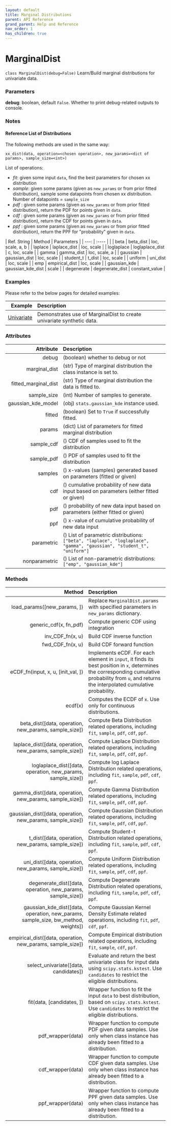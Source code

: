 ```yaml
---
layout: default
title: Marginal Distributions
parent: API Reference
grand_parent: Help and Reference
nav_order: 1
has_children: true
---
```


# MarginalDist

`class MarginalDist(debug=False)`
Learn/Build marginal distributions for univariate data.

### Parameters

**debug**: boolean, default `False`. Whether to print debug-related outputs to console.

### Notes

#### Reference List of Distributions

The following methods are used in the same way:
```
xx_dist(data, operation=<chosen operation>, new_params=<dict of params>, sample_size=<int>)
```

List of operations:
* *fit*: given some input `data`, find the best parameters for chosen xx distribution
* *sample*: given some params (given as `new_params` or from prior fitted distribution), sample some datapoints from chosen xx distribution. Number of datapoints = `sample_size`
* *pdf* : given some params (given as `new_params` or from prior fitted distribution), return the PDF for points given in `data`.
* *cdf* : given some params (given as `new_params` or from prior fitted distribution), return the CDF for points given in `data`.
* *ppf* : given some params (given as `new_params` or from prior fitted distribution), return the PPF for "probability" given in `data`.


| Ref. String         | Method | Parameters |
| ---:              |    :----   | |
| beta | beta_dist | loc, scale, a, b |
| laplace | laplace_dist | loc, scale |
| loglaplace | loglaplace_dist | c, loc, scale |
| gamma | gamma_dist | loc, scale, a |
| gaussian | gaussian_dist | loc, scale |
| student_t | t_dist | loc, scale |
| uniform | uni_dist | loc, scale |
| emp | empirical_dist | loc, scale |
| gaussian_kde | gaussian_kde_dist | scale |
| degenerate | degenerate_dist | constant_value |


### Examples
Please refer to the below pages for detailed examples:

| Example         | Description | 
| ---:              |    :----   |
| [Univariate](../../../gettingStarted/examples/Univariate) | Demonstrates use of MarginalDist to create univariate synthetic data. |

### Attributes

| Attribute         | Description | 
| ---:              |    :----   |
| debug | (boolean) whether to debug or not  |
| marginal_dist | (str) Type of marginal distribution the class instance is set to.  |
| fitted_marginal_dist | (str) Type of marginal distribution the data is fitted to.  |
| sample_size | (int) Number of samples to generate.   |
| gaussian_kde_model | (obj) `stats.gaussian_kde` instance used.   |
| fitted | (boolean) Set to `True` if successfully fitted.  |
| params | (dict) List of parameters for fitted marginal distribution   |
| sample_cdf | () CDF of samples used to fit the distribution   |
| sample_pdf | () PDF of samples used to fit the distribution  |
| samples | ()  x-values (samples) generated based on parameters (fitted or given) |
| cdf | ()  cumulative probability of new data input based on parameters (either fitted or given) |
| pdf | ()  probability of new data input based on parameters (either fitted or given) |
| ppf | ()  x-value of cumulative probability of new data input |
| parametric | ()  List of parametric distributions: `["beta", "laplace", "loglaplace", "gamma", "gaussian", "student_t", "uniform"]` |
| nonparametric | ()  List of non-parametric distributions: `["emp", "gaussian_kde"]` |

### Methods

| Method         | Description | 
| ---:              |    :----   |
| load_params([new_params, ]) | Replace `MarginalDist.params` with specified parameters in `new_params` dictionary. |
| generic_cdf(x, fn_pdf) | Compute generic CDF using integration |
| inv_CDF_fn(x, u) | Build CDF inverse function |
| fwd_CDF_fn(x, u) | Build CDF forward function |
| eCDF_fn(input, x, u, [init_val, ]) | Implements eCDF. For each element in `input`, it finds its best position in `x`, determines the corresponding cumulative probability from `u`, and returns the interpolated cumulative probability. |
| ecdf(x) | Computes the ECDF of `x`. Use only for continuous distributions. |
| beta_dist([data, operation, new_params, sample_size]) | Compute Beta Distribution related operations, including `fit`, `sample`, `pdf`, `cdf`, `ppf`. |
| laplace_dist([data, operation, new_params, sample_size]) | Compute Laplace Distribution related operations, including `fit`, `sample`, `pdf`, `cdf`, `ppf`. |
| loglaplace_dist([data, operation, new_params, sample_size]) | Compute log Laplace Distribution related operations, including `fit`, `sample`, `pdf`, `cdf`, `ppf`. |
| gamma_dist([data, operation, new_params, sample_size]) | Compute Gamma Distribution related operations, including `fit`, `sample`, `pdf`, `cdf`, `ppf`. |
| gaussian_dist([data, operation, new_params, sample_size]) | Compute Gaussian Distribution related operations, including `fit`, `sample`, `pdf`, `cdf`, `ppf`. |
| t_dist([data, operation, new_params, sample_size]) | Compute Student-t Distribution related operations, including `fit`, `sample`, `pdf`, `cdf`, `ppf`. |
| uni_dist([data, operation, new_params, sample_size]) | Compute Uniform Distribution related operations, including `fit`, `sample`, `pdf`, `cdf`, `ppf`. |
| degenerate_dist([data, operation, new_params, sample_size]) | Compute Degenerate Distribution related operations, including `fit`, `sample`, `pdf`, `cdf`, `ppf`. |
| gaussian_kde_dist([data, operation, new_params, sample_size, bw_method, weights]) | Compute Gaussian Kernel Density Estimate related operations, including `fit`, `pdf`, `cdf`, `ppf`. |
| empirical_dist([data, operation, new_params, sample_size]) | Compute Empirical distribution related operations, including `fit`, `sample`, `cdf`, `ppf`. |
| select_univariate([data, candidates]) | Evaluate and return the best univariate class for input data using `scipy.stats.kstest`. Use `candidates` to restrict the eligible distributions. |
| fit(data, [candidates, ]) | Wrapper function to fit the input `data` to best distribution, based on `scipy.stats.kstest`. Use `candidates` to restrict the eligible distributions. | 
| pdf_wrapper(data) | Wrapper function to compute PDF given data samples. Use only when class instance has already been fitted to a distribution.|
| cdf_wrapper(data) | Wrapper function to compute CDF given data samples. Use only when class instance has already been fitted to a distribution.|
| ppf_wrapper(data) | Wrapper function to compute PPF given data samples. Use only when class instance has already been fitted to a distribution.|
